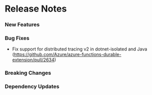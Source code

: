 # Release Notes

### New Features

### Bug Fixes

- Fix support for distributed tracing v2 in dotnet-isolated and Java (https://github.com/Azure/azure-functions-durable-extension/pull/2634)

### Breaking Changes

### Dependency Updates
